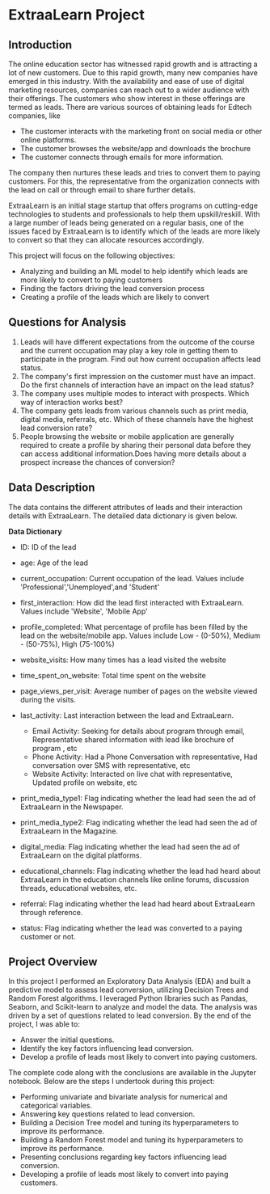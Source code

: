 # ExtraaLearn Project

## Introduction

The online education sector has witnessed rapid growth and is attracting a lot of new customers. Due to this rapid growth, many new companies have emerged in this industry. With the availability and ease of use of digital marketing resources, companies can reach out to a wider audience with their offerings. The customers who show interest in these offerings are termed as leads. There are various sources of obtaining leads for Edtech companies, like

* The customer interacts with the marketing front on social media or other online platforms.
* The customer browses the website/app and downloads the brochure
* The customer connects through emails for more information.

The company then nurtures these leads and tries to convert them to paying customers. For this, the representative from the organization connects with the lead on call or through email to share further details.

ExtraaLearn is an initial stage startup that offers programs on cutting-edge technologies to students and professionals to help them upskill/reskill. With a large number of leads being generated on a regular basis, one of the issues faced by ExtraaLearn is to identify which of the leads are more likely to convert so that they can allocate resources accordingly. 

This project will focus on the following objectives:
* Analyzing and building an ML model to help identify which leads are more likely to convert to paying customers
* Finding the factors driving the lead conversion process
* Creating a profile of the leads which are likely to convert

## Questions for Analysis

1. Leads will have different expectations from the outcome of the course and the current occupation may play a key role in getting them to participate in the program. Find out how current occupation affects lead status.
2. The company's first impression on the customer must have an impact. Do the first channels of interaction have an impact on the lead status?
3. The company uses multiple modes to interact with prospects. Which way of interaction works best?
4. The company gets leads from various channels such as print media, digital media, referrals, etc. Which of these channels have the highest lead conversion rate?
5. People browsing the website or mobile application are generally required to create a profile by sharing their personal data before they can access additional information.Does having more details about a prospect increase the chances of conversion?

## Data Description

The data contains the different attributes of leads and their interaction details with ExtraaLearn. The detailed data dictionary is given below.


**Data Dictionary**
* ID: ID of the lead
* age: Age of the lead
* current_occupation: Current occupation of the lead. Values include 'Professional','Unemployed',and 'Student'
* first_interaction: How did the lead first interacted with ExtraaLearn. Values include 'Website', 'Mobile App'
* profile_completed: What percentage of profile has been filled by the lead on the website/mobile app. Values include Low - (0-50%), Medium - (50-75%), High (75-100%)
* website_visits: How many times has a lead visited the website
* time_spent_on_website: Total time spent on the website
* page_views_per_visit: Average number of pages on the website viewed during the visits.
* last_activity: Last interaction between the lead and ExtraaLearn.
    * Email Activity: Seeking for details about program through email, Representative shared information with lead like brochure of program , etc
    * Phone Activity: Had a Phone Conversation with representative, Had conversation over SMS with representative, etc
    * Website Activity: Interacted on live chat with representative, Updated profile on website, etc

* print_media_type1: Flag indicating whether the lead had seen the ad of ExtraaLearn in the Newspaper.
* print_media_type2: Flag indicating whether the lead had seen the ad of ExtraaLearn in the Magazine.
* digital_media: Flag indicating whether the lead had seen the ad of ExtraaLearn on the digital platforms.
* educational_channels: Flag indicating whether the lead had heard about ExtraaLearn in the education channels like online forums, discussion threads, educational websites, etc.
* referral: Flag indicating whether the lead had heard about ExtraaLearn through reference.
* status: Flag indicating whether the lead was converted to a paying customer or not.

## Project Overview

In this project I performed an Exploratory Data Analysis (EDA) and built a predictive model to assess lead conversion, utilizing Decision Trees and Random Forest algorithms. I leveraged Python libraries such as Pandas, Seaborn, and Scikit-learn to analyze and model the data.
The analysis was driven by a set of questions related to lead conversion. By the end of the project, I was able to:
* Answer the initial questions.
* Identify the key factors influencing lead conversion.
* Develop a profile of leads most likely to convert into paying customers.

The complete code along with the conclusions are available in the Jupyter notebook. Below are the steps I undertook during this project:

* Performing univariate and bivariate analysis for numerical and categorical variables.
* Answering key questions related to lead conversion.
* Building a Decision Tree model and tuning its hyperparameters to improve its performance.
* Building a Random Forest model and tuning its hyperparameters to improve its performance.
* Presenting conclusions regarding key factors influencing lead conversion.
* Developing a profile of leads most likely to convert into paying customers.

